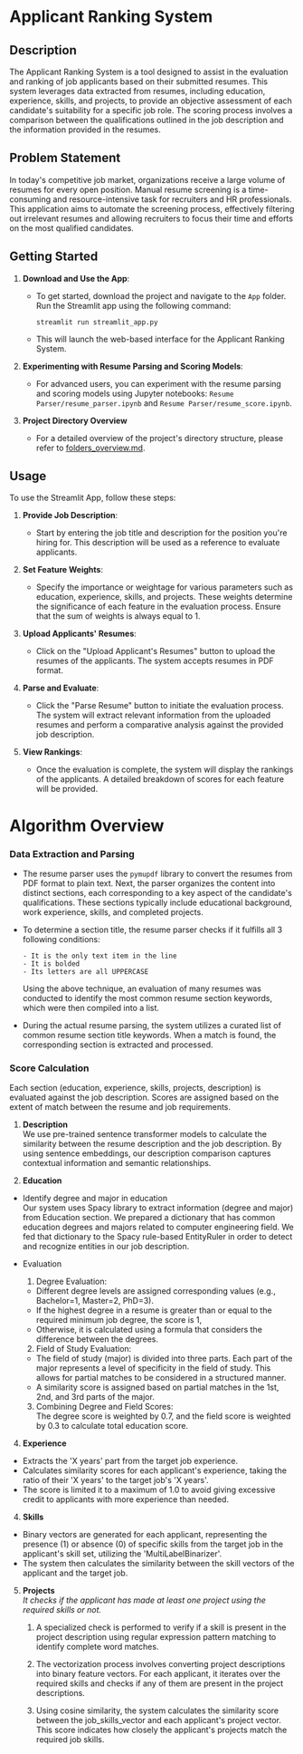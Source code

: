# Applicant Ranking System

## Description

The Applicant Ranking System is a tool designed to assist in the evaluation and ranking of job applicants based on their submitted resumes. This system leverages data extracted from resumes, including education, experience, skills, and projects, to provide an objective assessment of each candidate's suitability for a specific job role. The scoring process involves a comparison between the qualifications outlined in the job description and the information provided in the resumes.

## Problem Statement

In today's competitive job market, organizations receive a large volume of resumes for every open position. Manual resume screening is a time-consuming and resource-intensive task for recruiters and HR professionals.
This application aims to automate the screening process, effectively filtering out irrelevant resumes and allowing recruiters to focus their time and efforts on the most qualified candidates.

## Getting Started

1. **Download and Use the App**:

   - To get started, download the project and navigate to the `App` folder. Run the Streamlit app using the following command:
     ```
     streamlit run streamlit_app.py
     ```
   - This will launch the web-based interface for the Applicant Ranking System.

2. **Experimenting with Resume Parsing and Scoring Models**:

   - For advanced users, you can experiment with the resume parsing and scoring models using Jupyter notebooks: `Resume Parser/resume_parser.ipynb` and `Resume Parser/resume_score.ipynb`.

3. **Project Directory Overview**

   - For a detailed overview of the project's directory structure, please refer to [folders_overview.md](folders_overview.md).

## Usage

To use the Streamlit App, follow these steps:

1. **Provide Job Description**:

   - Start by entering the job title and description for the position you're hiring for. This description will be used as a reference to evaluate applicants.

2. **Set Feature Weights**:

   - Specify the importance or weightage for various parameters such as education, experience, skills, and projects. These weights determine the significance of each feature in the evaluation process. Ensure that the sum of weights is always equal to 1.

3. **Upload Applicants' Resumes**:

   - Click on the "Upload Applicant's Resumes" button to upload the resumes of the applicants. The system accepts resumes in PDF format.

4. **Parse and Evaluate**:

   - Click the "Parse Resume" button to initiate the evaluation process. The system will extract relevant information from the uploaded resumes and perform a comparative analysis against the provided job description.

5. **View Rankings**:
   - Once the evaluation is complete, the system will display the rankings of the applicants. A detailed breakdown of scores for each feature will be provided.

# Algorithm Overview

### Data Extraction and Parsing

- The resume parser uses the `pymupdf` library to convert the resumes from PDF format to plain text. Next, the parser organizes the content into distinct sections, each corresponding to a key aspect of the candidate's qualifications. These sections typically include educational background, work experience, skills, and completed projects.

- To determine a section title, the resume parser checks if it fulfills all 3 following conditions:

      - It is the only text item in the line
      - It is bolded
      - Its letters are all UPPERCASE

  Using the above technique, an evaluation of many resumes was conducted to identify the most common resume section keywords, which were then compiled into a list.

- During the actual resume parsing, the system utilizes a curated list of common resume section title keywords. When a match is found, the corresponding section is extracted and processed.

### Score Calculation

Each section (education, experience, skills, projects, description) is evaluated against the job description. Scores are assigned based on the extent of match between the resume and job requirements.

1. **Description**  
We use pre-trained sentence transformer models to calculate the similarity between the resume description and the job description.
By using sentence embeddings, our description comparison captures contextual information and semantic relationships.

2. **Education**

- Identify degree and major in education  
  Our system uses Spacy library to extract information (degree and major) from Education section. We prepared a dictionary that has common education degrees and majors related to computer engineering field. We fed that dictionary to the Spacy rule-based EntityRuler in order to detect and recognize entities in our job description.
- Evaluation

    1. Degree Evaluation:

    - Different degree levels are assigned corresponding values (e.g., Bachelor=1, Master=2, PhD=3).
    - If the highest degree in a resume is greater than or equal to the required minimum job degree, the score is 1,
    - Otherwise, it is calculated using a formula that considers the difference between the degrees.

    2. Field of Study Evaluation:

    - The field of study (major) is divided into three parts. Each part of the major represents a level of specificity in the field of study. This allows for partial matches to be considered in a structured manner.
    - A similarity score is assigned based on partial matches in the 1st, 2nd, and 3rd parts of the major.

    3. Combining Degree and Field Scores:  
       The degree score is weighted by 0.7, and the field score is weighted by 0.3 to calculate total education score.

4. **Experience**

- Extracts the 'X years' part from the target job experience.
- Calculates similarity scores for each applicant's experience, taking the ratio of their 'X years' to the target job's 'X years'.
- The score is limited it to a maximum of 1.0 to avoid giving excessive credit to applicants with more experience than needed.

4. **Skills**

- Binary vectors are generated for each applicant, representing the presence (1) or absence (0) of specific skills from the target job in the applicant's skill set, utilizing the 'MultiLabelBinarizer'.
- The system then calculates the similarity between the skill vectors of the applicant and the target job.

5.  **Projects**  
    _It checks if the applicant has made at least one project using the required skills or not._

    1. A specialized check is performed to verify if a skill is present in the project description using regular expression pattern matching to identify complete word matches.

    2. The vectorization process involves converting project descriptions into binary feature vectors. For each applicant, it iterates over the required skills and checks if any of them are present in the project descriptions.

    3. Using cosine similarity, the system calculates the similarity score between the job_skills_vector and each applicant's project vector. This score indicates how closely the applicant's projects match the required job skills.

